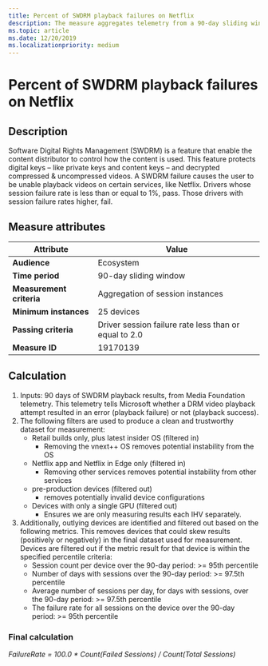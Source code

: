 ```yaml
---
title: Percent of SWDRM playback failures on Netflix
description: The measure aggregates telemetry from a 90-day sliding window into a percent of SWDRM playback errors in video services
ms.topic: article
ms.date: 12/20/2019
ms.localizationpriority: medium
---
```


# Percent of SWDRM playback failures on Netflix

## Description

Software Digital Rights Management (SWDRM) is a feature that enable the content distributor to control how the content is used. This feature protects digital keys – like private keys and content keys – and decrypted compressed & uncompressed videos. A SWDRM failure causes the user to be unable playback videos on certain services, like Netflix.  Drivers whose session failure rate is less than or equal to 1%, pass. Those drivers with session failure rates higher, fail.

## Measure attributes

|Attribute|Value|
|----|----|
|**Audience**|Ecosystem|
|**Time period**|90-day sliding window|
|**Measurement criteria**|Aggregation of session instances|
|**Minimum instances**|25 devices|
|**Passing criteria**|Driver session failure rate less than or equal to 2.0|
|**Measure ID**|19170139|

## Calculation

1.	Inputs: 90 days of SWDRM playback results, from Media Foundation telemetry.  This telemetry tells Microsoft whether a DRM video playback attempt resulted in an error (playback failure) or not (playback success). 
2.	The following filters are used to produce a clean and trustworthy dataset for measurement: 
    *	Retail builds only, plus latest insider OS (filtered in)
        *	Removing the vnext++ OS removes potential instability from the OS
    *	Netflix app and Netflix in Edge only (filtered in)
        *	Removing other services removes potential instability from other services 
    *	pre-production devices (filtered out)
        *	removes potentially invalid device configurations 
    *	Devices with only a single GPU (filtered out)
        *	Ensures we are only measuring results each IHV separately. 
3.	Additionally, outlying devices are identified and filtered out based on the following metrics.  This removes devices that could skew results (positively or negatively) in the final dataset used for measurement.  Devices are filtered out if the metric result for that device is within the specified percentile criteria: 
    *	Session count per device over the 90-day period: >= 95th percentile
    *	Number of days with sessions over the 90-day period: >= 97.5th percentile
    *	Average number of sessions per day, for days with sessions, over the 90-day period: >= 97.5th percentile
    *	The failure rate for all sessions on the device over the 90-day period: >= 95th percentile


### Final calculation

*FailureRate = 100.0 * Count(Failed Sessions) / Count(Total Sessions)*
